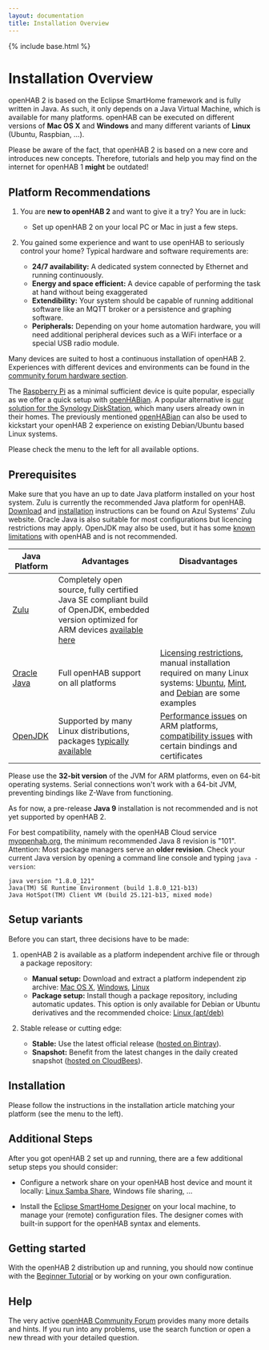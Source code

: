 ```yaml
---
layout: documentation
title: Installation Overview
---
```


{% include base.html %}

# Installation Overview

openHAB 2 is based on the Eclipse SmartHome framework and is fully written in Java.
As such, it only depends on a Java Virtual Machine, which is available for many platforms.
openHAB can be executed on different versions of **Mac OS X** and **Windows** and many different variants of **Linux** (Ubuntu, Raspbian, ...).

Please be aware of the fact, that openHAB 2 is based on a new core and introduces new concepts.
Therefore, tutorials and help you may find on the internet for openHAB 1 **might** be outdated!

## Platform Recommendations

1.  You are **new to openHAB 2** and want to give it a try? You are in luck:
    - Set up openHAB 2 on your local PC or Mac in just a few steps.

2.  You gained some experience and want to use openHAB to seriously control your home?
    Typical hardware and software requirements are:
    - **24/7 availability:** A dedicated system connected by Ethernet and running continuously.
    - **Energy and space efficient:** A device capable of performing the task at hand without being exaggerated
    - **Extendibility:** Your system should be capable of running additional software like an MQTT broker or a persistence and graphing software.
    - **Peripherals:** Depending on your home automation hardware, you will need additional  peripheral devices such as a WiFi interface or a special USB radio module.

Many devices are suited to host a continuous installation of openHAB 2.
Experiences with different devices and environments can be found in the [community forum hardware section](https://community.openhab.org/c/hardware/server).

The [Raspberry Pi](rasppi.html) as a minimal sufficient device is quite popular, especially as we offer a quick setup with [openHABian](openhabian.html).
A popular alternative is [our solution for the Synology DiskStation](synology.html), which many users already own in their homes.
The previously mentioned [openHABian](openhabian.html) can also be used to kickstart your openHAB 2 experience on existing Debian/Ubuntu based Linux systems.

Please check the menu to the left for all available options.

## Prerequisites

Make sure that you have an up to date Java platform installed on your host system.
Zulu is currently the recommended Java platform for openHAB.
[Download](https://zulu.org/download/?show=all) and [installation](http://zulu.org/zuludocs-folder/Content/ZuluInstallationGuide/InstallingZulu/InstallZulu.htm) instructions can be found on Azul Systems' Zulu website.
Oracle Java is also suitable for most configurations but licencing restrictions may apply.
OpenJDK may also be used, but it has some [known limitations](https://community.openhab.org/t/running-openhab-2-on-openjdk/21443/8?u=gatekeeper6838) with openHAB and is not recommended.

| Java Platform | Advantages | Disadvantages |
|---------------|------------|---------------|
| [Zulu](https://www.azul.com/products/zulu/) | Completely open source, fully certified Java SE compliant build of OpenJDK, embedded version optimized for ARM devices [available here](http://www.azul.com/downloads/zulu-embedded/) |  |
| [Oracle Java](https://java.com/en/) | Full openHAB support on all platforms | [Licensing restrictions](https://blog.takipi.com/running-java-on-docker-youre-breaking-the-law/), manual installation required on many Linux systems: [Ubuntu](https://help.ubuntu.com/community/Java), [Mint](https://community.linuxmint.com/tutorial/view/1091), and [Debian](https://wiki.debian.org/Java/Sun) are some examples |
| [OpenJDK](http://openjdk.java.net) | Supported by many Linux distributions, packages [typically available](http://openjdk.java.net/install/index.html) | [Performance issues](https://github.com/openhab/openhab-distro/issues/10#issuecomment-223786506) on ARM platforms, [compatibility issues](https://community.openhab.org/t/openhab-is-offline-message-fixed/17441/8) with certain bindings and certificates |

Please use the **32-bit version** of the JVM for ARM platforms, even on 64-bit operating systems.
Serial connections won't work with a 64-bit JVM, preventing bindings like Z-Wave from functioning.

As for now, a pre-release **Java 9** installation is not recommended and is not yet supported by openHAB 2.

For best compatibility, namely with the openHAB Cloud service [myopenhab.org](http://www.myopenhab.org), the minimum recommended Java 8 revision is "101".
Attention: Most package managers serve an **older revision**.
Check your current Java version by opening a command line console and typing `java -version`:

```text
java version "1.8.0_121"
Java(TM) SE Runtime Environment (build 1.8.0_121-b13)
Java HotSpot(TM) Client VM (build 25.121-b13, mixed mode)
```

## Setup variants

Before you can start, three decisions have to be made:

1.  openHAB 2 is available as a platform independent archive file or through a package repository:
    - **Manual setup:** Download and extract a platform independent zip archive: [Mac OS X](macosx.html), [Windows](windows.html), [Linux](linux.html#manual-installation)
    - **Package setup:** Install though a package repository, including automatic updates.
    This option is only available for Debian or Ubuntu derivatives and the recommended choice: [Linux (apt/deb)](linux.html#package-repository-installation)

2.  Stable release or cutting edge:
    - **Stable:** Use the latest official release ([hosted on Bintray](https://bintray.com/openhab/mvn/openhab-distro)).
    - **Snapshot:** Benefit from the latest changes in the daily created snapshot ([hosted on CloudBees](https://openhab.ci.cloudbees.com/job/openHAB-Distribution)).

## Installation

Please follow the instructions in the installation article matching your platform (see the menu to the left).

## Additional Steps

After you got openHAB 2 set up and running, there are a few additional setup steps you should consider:

-   Configure a network share on your openHAB host device and mount it locally: [Linux Samba Share](linux.html#network-sharing), Windows file sharing, ...

-   Install the [Eclipse SmartHome Designer](designer.html) on your local machine, to manage your (remote) configuration files.
    The designer comes with built-in support for the openHAB syntax and elements.

## Getting started

With the openHAB 2 distribution up and running, you should now continue with
the [Beginner Tutorial]({{base}}/tutorials/beginner)
or by working on your own configuration.

## Help

The very active [openHAB Community Forum](https://community.openhab.org) provides many more details and hints.
If you run into any problems, use the search function or open a new thread with your detailed question.
